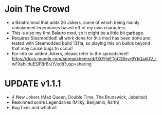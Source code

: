 # Join The Crowd
- a Balatro mod that adds 26 Jokers, some of which being mainly unbalanced legendaries based off of my own characters.
- This is also my first Balatro mod, so it might be a little bit garbage.
- Requires Steamodded! all work done for this mod has been done and tested with Steamodded build 1311a, so playing this on builds beyond that may cause bugs to occur!
- For info on added Jokers, please refer to the spreadsheet! https://docs.google.com/spreadsheets/d/1X0YIgEToC36syr9YkQakUV_-wFXahilduESiFBr8rJY/edit?usp=sharing
# UPDATE v1.1.1
- 4 New Jokers (Mad Queen, Double Time, The Brunswick, Jebaited)
- Reskinned some Legendaries (Milky, Benjamin, Ra'th)
- Bug fixes and whatnot
